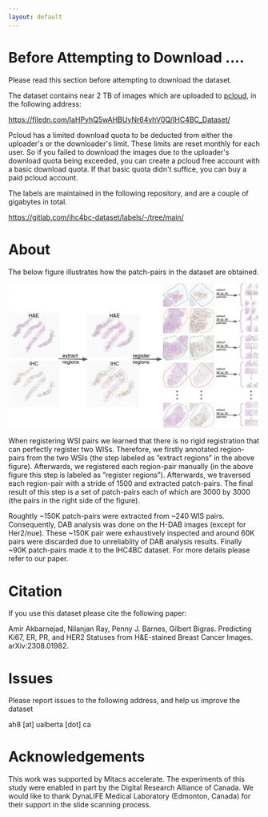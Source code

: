 ```yaml
---
layout: default
---
```





# Before Attempting to Download ....

Please read this section before attempting to download the dataset.

The dataset contains near 2 TB of images which are uploaded to [pcloud](https://www.pcloud.com/), in the following address:


https://filedn.com/laHPyhQ5wAHBUyNr64yhV0Q/IHC4BC_Dataset/


Pcloud has a limited download quota to be deducted from either the uploader's or the downloader's limit.
These limits are reset monthly for each user.
So if you failed to download the images due to the uploader's download quota being exceeded, you can create a pcloud free account with a basic download quota.
If that basic quota didn't suffice, you can buy a paid pcloud account.

The labels are maintained in the following repository, and are a couple of gigabytes in total.

https://gitlab.com/ihc4bc-dataset/labels/-/tree/main/  


# About

The below figure illustrates how the patch-pairs in the dataset are obtained.

![overview of streamcollector functionality](stages_screenshot.png)

When registering WSI pairs we learned that there is no rigid registration that can perfectly register two WISs. Therefore, we
firstly annotated region-pairs from the two WSIs (the step labeled
as ”extract regions” in the above figure). Afterwards, we registered each region-pair manually
(in the above figure this step is labeled as ”register regions”). Afterwards, we traversed
each region-pair with a stride of 1500 and extracted patch-pairs. The final
result of this step is a set of patch-pairs each of which are 3000 by 3000 (the
pairs in the right side of the figure).


Roughtly ~150K patch-pairs were extracted from ~240 WIS pairs. Consequently, DAB analysis was done on the H-DAB images (except for Her2/nue).
These ~150K pair were exhaustively inspected and around 60K pairs were discarded due to unreliablity of DAB analysis results.
Finally ~90K patch-pairs made it to the IHC4BC dataset.
For more details please refer to our paper.

# Citation 
If you use this dataset please cite the following paper:

Amir Akbarnejad, Nilanjan Ray, Penny J. Barnes, Gilbert Bigras. Predicting Ki67, ER, PR, and HER2 Statuses from H&E-stained Breast Cancer Images. arXiv:2308.01982. 

# Issues
Please report issues to the following address, and help us improve the dataset

ah8 [at] ualberta [dot] ca

# Acknowledgements

This work was supported by Mitacs accelerate. The experiments of this study were enabled in part by the Digital Research Alliance of Canada. We would like to thank DynaLIFE Medical Laboratory (Edmonton, Canada) for their support in the slide scanning process. 
 
